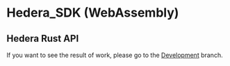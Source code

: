 # Hedera_SDK (WebAssembly)

## Hedera Rust API

If you want to see the result of work, please go to the [Development]() branch.
